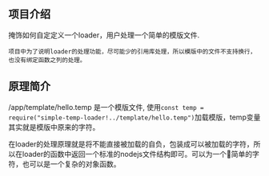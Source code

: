 ## 项目介绍

掩饰如何自定定义一个loader，用户处理一个简单的模版文件.

    项目中为了说明loader的处理功能，尽可能少的引用库处理，所以模版中的文件不支持换行，也没有绑定函数之列的处理。


## 原理简介
/app/template/hello.temp 是一个模版文件,
使用`const temp = require("simple-temp-loader!../template/hello.temp")`加载模版，temp变量其实就是模版中原来的字符。

在loader的处理原理就是将不能直接被加载的自负，包装成可以被加载的字符，所以在loader的函数中返回一个标准的nodejs文件结构即可。可以为一个简单的字符，也可以是一个复杂的对象函数。

